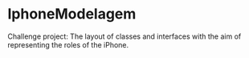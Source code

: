 # IphoneModelagem
Challenge project: The layout of classes and interfaces with the aim of representing the roles of the iPhone.
